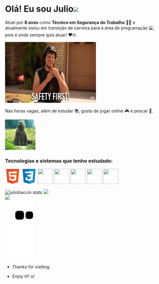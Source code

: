 # Olá! Eu sou Julio<img src="https://raw.githubusercontent.com/kaueMarques/kaueMarques/master/hi.gif" width="50px">

 Atuei por <strong>8 anos</strong> como <strong>Técnico em Segurança do Trabalho</strong> 👷🏽 e atualmente estou em transição de carreira para a área de programação 💻, pois é onde sempre quis atuar! ❤️🤓.
 
 <img height="200px" width="300px" src="https://github.com/juliobaccin/juliobaccin/blob/main/safety-first-jake-peralta.gif">

 Nas horas vagas, além de estudar 📚, gosto de jogar online 🎮 e pescar 🎣.
 
 <img height="100px" width="100px" src="https://github.com/juliobaccin/juliobaccin/blob/main/urso-acenando.gif">

<h3>
 Tecnologias e sistemas que tenho estudado:
</h3>

<p>
    <img width="50em" height="50em" src="https://raw.githubusercontent.com/devicons/devicon/master/icons/html5/html5-original.svg">
    <img width="50em" height="50em" src="https://raw.githubusercontent.com/devicons/devicon/master/icons/css3/css3-original.svg">
    <img width="50em" height="50em" src="https://cdn.jsdelivr.net/gh/devicons/devicon/icons/javascript/javascript-original.svg"/>
    <img width="50em" height="50em" src="https://cdn.jsdelivr.net/gh/devicons/devicon/icons/react/react-original.svg" />    
    <img width="50em" height="50em" src="https://cdn.jsdelivr.net/gh/devicons/devicon/icons/nodejs/nodejs-original-wordmark.svg"/>
    <img width="50em" height="50em" src="https://cdn.jsdelivr.net/gh/devicons/devicon/icons/git/git-original.svg" />
   <img width="50em" height="50em" src="https://cdn.jsdelivr.net/gh/devicons/devicon/icons/github/github-original.svg" />        
</p>

<div>
<img height="180px" src="https://github-readme-stats.vercel.app/api?username=juliobaccin&show_icons=true&theme=vision-friendly-dark" alt="juliobaccin stats"/>
 <img height="180px" src="https://github-readme-stats.vercel.app/api/top-langs/?username=juliobaccin&layout=compact&theme=vision-friendly-dark">
</div>
 
 <div>                                                                                                            
<a href="https://www.linkedin.com/in/julio-cesar-baccin-1880a3a5/" target="_blank"><img src=https://img.shields.io/badge/LinkedIn-0077B5?style=for-the-badge&logo=linkedin&logoColor=white target="_blank"></a>
 </div>

 <img src="https://github.com/rafaballerini/rafaballerini/blob/output/github-contribution-grid-snake.svg">
 
- Thanks for visiting.
 
- Enjoy it!! o/

